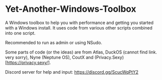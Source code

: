 # Yet-Another-Windows-Toolbox


A Windows toolbox to help you with performance and getting you started with a Windows install. It uses code from various other scripts combined into one script.

Recommended to run as admin or using NSudo.

Some parts of code (or the ideas) are from Atlas, DuckOS (cannot find link. very sorry), Nyne (Neptune OS), CoutX and (Privacy.Sexy)[https://privacy.sexy/].

Discord server for help and input: https://discord.gg/ScucWqPtY2
